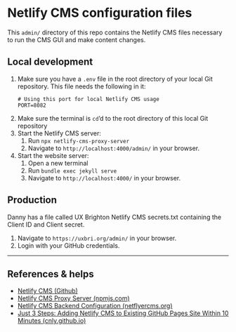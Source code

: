 # Netlify CMS configuration files

This `admin/` directory of this repo contains the Netlify CMS files necessary to run the CMS GUI and make content changes.

## Local development

1. Make sure you have a `.env` file in the root directory of your local Git repository. This file needs the following in it:
    ```env
    # Using this port for local Netlify CMS usage
    PORT=8082
    ```
2. Make sure the terminal is `cd`’d to the root directory of this local Git repository
3. Start the Netlify CMS server:
    1. Run `npx netlify-cms-proxy-server`
    2. Navigate to `http://localhost:4000/admin/` in your browser.
4. Start the website server:
    1. Open a new terminal 
    2. Run `bundle exec jekyll serve`
    3. Navigate to `http://localhost:4000/` in your browser.

## Production

Danny has a file called UX Brighton Netlify CMS secrets.txt containing the Client ID and Client secret.

1. Navigate to `https://uxbri.org/admin/` in your browser.
2. Login with your GitHub credentials.

---

## References & helps

* [Netlify CMS (Github)](https://github.com/netlify/netlify-cms/tree/master#readme)
* [Netlify CMS Proxy Server (npmjs.com)](https://www.npmjs.com/package/netlify-cms-proxy-server)
* [Netlify CMS Backend Configuration (netflyercms.org)](https://www.netlifycms.org/docs/backends-overview)
* [Just 3 Steps: Adding Netlify CMS to Existing GitHub Pages Site Within 10 Minutes (cnly.github.io)](https://cnly.github.io/2018/04/14/just-3-steps-adding-netlify-cms-to-existing-github-pages-site-within-10-minutes.html)
